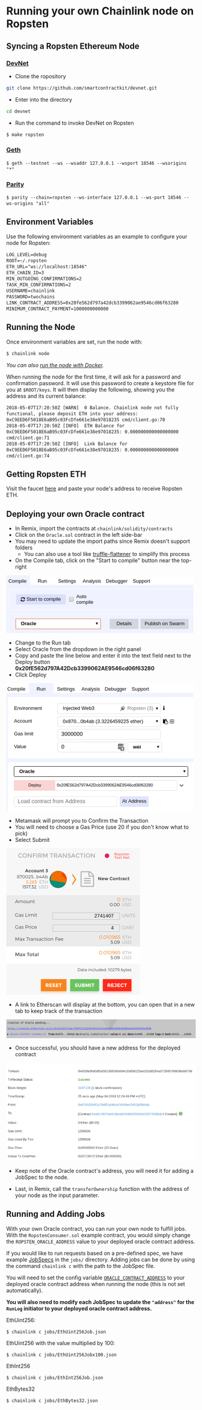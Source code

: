 # Running your own Chainlink node on Ropsten

## Syncing a Ropsten Ethereum Node

### [DevNet](https://github.com/smartcontractkit/devnet)

- Clone the ropository

```bash
git clone https://github.com/smartcontractkit/devnet.git
```

- Enter into the directory

```bash
cd devnet
```

- Run the command to invoke DevNet on Ropsten

```bash
$ make ropsten
```

### [Geth](https://github.com/ethereum/go-ethereum)

```
$ geth --testnet --ws --wsaddr 127.0.0.1 --wsport 18546 --wsorigins "*"
```

### [Parity](https://github.com/paritytech/parity)

```
$ parity --chain=ropsten --ws-interface 127.0.0.1 --ws-port 18546 --ws-origins "all"
```

## Environment Variables

Use the following environment variables as an example to configure your node for Ropsten:

    LOG_LEVEL=debug
    ROOT=~/.ropsten
    ETH_URL="ws://localhost:18546"
    ETH_CHAIN_ID=3
    MIN_OUTGOING_CONFIRMATIONS=2
    TASK_MIN_CONFIRMATIONS=2
    USERNAME=chainlink
    PASSWORD=twochains
    LINK_CONTRACT_ADDRESS=0x20fe562d797a42dcb3399062ae9546cd06f63280
    MINIMUM_CONTRACT_PAYMENT=1000000000000

## Running the Node

Once environment variables are set, run the node with:

```bash
$ chainlink node
```

*You can also [run the node with Docker](https://github.com/smartcontractkit/chainlink/wiki/Running-the-Docker-Image).*

When running the node for the first time, it will ask for a password and confirmation password. It will use this password to create a keystore file for you at `$ROOT/keys`. It will then display the following, showing you the address and its current balance:

```
2018-05-07T17:20:50Z [WARN]  0 Balance. Chainlink node not fully functional, please deposit ETH into your address: 0xC9EED6F5018E6aB95c03FcDfe661e38e97018235 cmd/client.go:70        
2018-05-07T17:20:50Z [INFO]  ETH Balance for 0xC9EED6F5018E6aB95c03FcDfe661e38e97018235: 0.000000000000000000 cmd/client.go:71        
2018-05-07T17:20:50Z [INFO]  Link Balance for 0xC9EED6F5018E6aB95c03FcDfe661e38e97018235: 0.000000000000000000 cmd/client.go:74
```

## Getting Ropsten ETH

Visit the faucet [here](http://faucet.ropsten.be:3001/) and paste your node's address to receive Ropsten ETH.

## Deploying your own Oracle contract

- In Remix, import the contracts at `chainlink/solidity/contracts`
- Click on the `Oracle.sol` contract in the left side-bar
- You may need to update the import paths since Remix doesn't support folders
  - You can also use a tool like [truffle-flattener](https://www.npmjs.com/package/truffle-flattener) to simplify this process
- On the Compile tab, click on the "Start to compile" button near the top-right

![compile](./images/12-41-31.png)

- Change to the Run tab
- Select Oracle from the dropdown in the right panel
- Copy and paste the line below and enter it into the text field next to the Deploy button <br>
    **0x20fE562d797A42Dcb3399062AE9546cd06f63280**
- Click Deploy

![create](./images/12-42-32.png)

- Metamask will prompt you to Confirm the Transaction
- You will need to choose a Gas Price (use 20 if you don't know what to pick)
- Select Submit

![deploy contracts](./images/11-03-14.png)

- A link to Etherscan will display at the bottom, you can open that in a new tab to keep track of the transaction

![confirm contract deploy](./images/12-43-32.png)

- Once successful, you should have a new address for the deployed contract

![contract deploy successful](./images/07-25-49.png)

- Keep note of the Oracle contract's address, you will need it for adding a JobSpec to the node.

- Last, in Remix, call the `transferOwnership` function with the address of your node as the input parameter.

## Running and Adding Jobs

With your own Oracle contract, you can run your own node to fulfill jobs. With the `RopstenConsumer.sol` example contract, you would simply change the `ROPSTEN_ORACLE_ADDRESS` value to your deployed oracle contract address.

If you would like to run requests based on a pre-defined spec, we have example [JobSpecs](https://github.com/smartcontractkit/chainlink/wiki/Job-Pipeline) in the `jobs/` directory. Adding jobs can be done by using the command `chainlink c` with the path to the JobSpec file.

You will need to set the config variable [`ORACLE_CONTRACT_ADDRESS`](https://github.com/smartcontractkit/chainlink/wiki/Configuration-Variables#oracle_contract_address) to your deployed oracle contract address when running the node (this is not set automatically).

**You will also need to modify each JobSpec to update the `"address"` for the `RunLog` initiator to your deployed oracle contract address.**

EthUint256:

```
$ chainlink c jobs/EthUint256Job.json
```

EthUint256 with the value multiplied by 100:

```
$ chainlink c jobs/EthUint256Jobx100.json
```

EthInt256

```
$ chainlink c jobs/EthInt256Job.json
```

EthBytes32

```
$ chainlink c jobs/EthBytes32.json
```